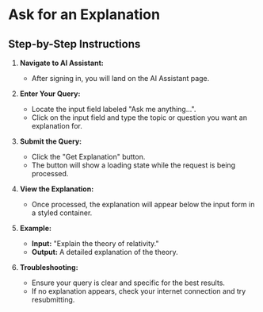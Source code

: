 # Ask for an Explanation

## Step-by-Step Instructions

1. **Navigate to AI Assistant:**
   - After signing in, you will land on the AI Assistant page.

2. **Enter Your Query:**
   - Locate the input field labeled "Ask me anything...".
   - Click on the input field and type the topic or question you want an explanation for.

3. **Submit the Query:**
   - Click the "Get Explanation" button.
   - The button will show a loading state while the request is being processed.

4. **View the Explanation:**
   - Once processed, the explanation will appear below the input form in a styled container.

5. **Example:**
   - **Input:** "Explain the theory of relativity."
   - **Output:** A detailed explanation of the theory.

6. **Troubleshooting:**
   - Ensure your query is clear and specific for the best results.
   - If no explanation appears, check your internet connection and try resubmitting.